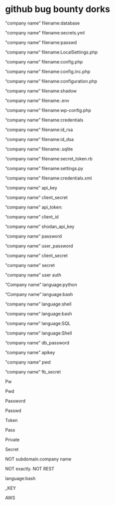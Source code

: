# github bug bounty dorks






"company name” filename:database

"company name" filename:secrets.yml

"company name” filename:passwd


“company name” filename:LocalSettings.php


“company name” filename:config.php

“company name” filename:config.inc.php


“company name” filename:configuration.php

“company name” filename:shadow

“company name” filename:.env

“company name” filename:wp-config.php

“company name” filename:credentials

“company name” filename:id_rsa

“company name” filename:id_dsa

“company name” filename:.sqlite

“company name” filename:secret_token.rb

“company name” filename:settings.py

“company name” filename:credentials.xml

“company name” api_key

“company name” client_secret

“company name” api_token:

“company name” client_id

“company name” shodan_api_key

“company name” password

“company name” user_password

“company name” client_secret

"company name” secret

"company name” user auth

“Company name” language:python

“Company name” language:bash

“company name” language:shell

“company name” language:bash

“company name” language:SQL

“company name” language:Shell

“company name” db_password

“company name” apikey

"company name” pwd

“company name” fb_secret

Pw 

Pwd 

Password 

Passwd


Token 

Pass

Private 

Secret 

NOT  subdomain.company name

NOT exactly. NOT REST 

language:bash 

_KEY

AWS

